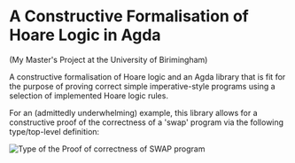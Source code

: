 # A Constructive Formalisation of Hoare Logic in Agda 
(My Master's Project at the University of Birimingham)

A constructive formalisation of Hoare logic and an Agda library 
that is fit for the purpose of proving correct simple imperative-style 
programs using a selection of implemented Hoare logic rules.


For an (admittedly underwhelming) example, this library allows for a
constructive proof of the correctness of a 'swap' program via the
following type/top-level definition:

![Type of the Proof of correctness of SWAP program](/images/swap-example.jpg)



